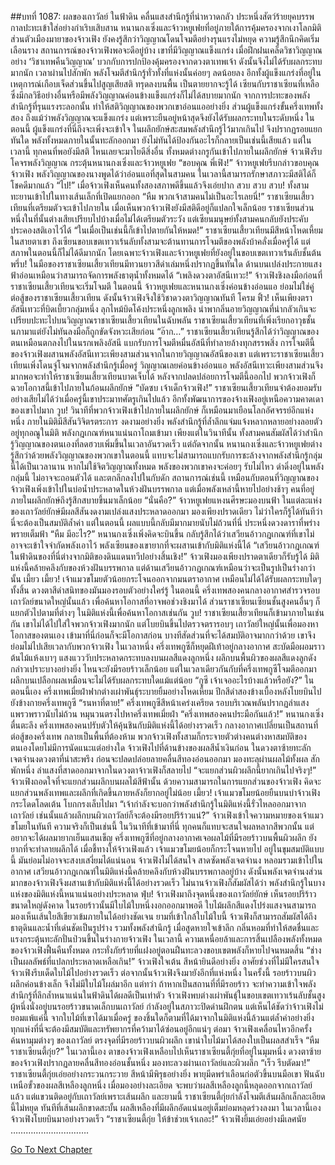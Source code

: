 ##บทที่ 1087: ผลของเถาวัลย์
ในฟ้าดิน คลื่นแสงสำนึกรู้ที่น่าหวาดกลัว ประหนึ่งสัตว์ร้ายยุคบรรพกาลปะทะเข้าใส่อย่างกำเริบเสิบสาน
หนานกงเซิ่งและจ้าวหยูเฟยที่อยู่ภายใต้การคุ้มครองจากเงาโลกมิติส่วนตัวเมืองมายาของจ้าวเฟิง ยังคงรู้สึกว่าวิญญาณโดนโจมตีอย่างรุนแรงไม่หยุด ความรู้สึกนึกคิดเริ่มเลือนราง
สถานการณ์ของจ้าวเฟิงพอจะดีอยู่บ้าง เขาที่มีวิญญาณแข็งแกร่ง เมื่อฝึกฝนเคล็ดวิชาวิญญาณอย่าง ‘วิชาเทพคืนวิญญาณ’ บวกกับการปกป้องคุ้มครองจากดวงตาเทพเจ้า ดังนั้นจึงไม่ได้รับผลกระทบมากนัก
เวลาผ่านไปสักพัก พลังโจมตีสำนึกรู้ทั่วทั้งที่แห่งนั้นค่อยๆ ลดน้อยลง
อีกทั้งผู้แข็งแกร่งที่อยู่ในเหตุการณ์เกือบเจ็ดส่วนขึ้นไปสูญเสียสติ ทรุดลงบนพื้น เป็นตายยากจะรู้ได้
เซียนกับราชาเซียนที่เหลือซึ่งมีกลวิธีอย่างอื่นหรือมีพลังวิญญาณค่อนข้างแข็งแกร่งก็ไม่ได้สบายมากนัก จากการปะทะของพลังสำนึกรู้ที่รุนแรงระลอกนั้น ทำให้สติวิญญาณของพวกเขาอ่อนแออย่างยิ่ง
ส่วนผู้แข็งแกร่งขั้นครึ่งเทพทั้งสอง ถึงแม้ว่าพลังวิญญาณจะแข็งแกร่ง แต่เพราะยืนอยู่หน้าสุดจึงยังได้รับผลกระทบในระดับหนึ่ง
ในตอนนี้ ผู้แข็งแกร่งที่นี่ถึงจะเพิ่งจะเข้าใจ ในผลึกยักษ์สะสมพลังสำนึกรู้ไว้มากเกินไป จึงปรากฏรอยแยกทันใด พลังทั้งหมดภายในนั้นทะลักออกมา ยังไม่ทันได้ป้องกันอะไรก็กลายเป็นเช่นนี้เสียแล้ว
แต่ในเวลานี้ ทุกคนที่พอยังมีสติ ไหนเลยจะมาไยดีสิ่งอื่น ทั้งหมดต่างกรูกันเข้าไปภายในผลึกยักษ์
จ้าวเฟิงรีบโคจรพลังวิญญาณ กระตุ้นหนานกงเซิ่งและจ้าวหยูเฟย
“ขอบคุณ พี่เฟิง!”
จ้าวหยูเฟยรีบกล่าวขอบคุณจ้าวเฟิง
พลังวิญญาณของนางพูดได้ว่าอ่อนแอที่สุดในสามคน ในเวลานี้สามารถรักษาสภาวะมีสติได้ก็โชคดีมากแล้ว
“ไป!”
เมื่อจ้าวเฟิงเห็นคนทั้งสองสภาพดีขึ้นแล้วจึงเอ่ยปาก
สวบ สวบ สวบ!
ทั้งสามทะยานเข้าไปในทางเส้นเล็กที่เปิดแยกออก
“หืม พวกเจ้าสามคนไม่เป็นอะไรเลยนี่!”
ราชาเซียนเสี้ยวเทียนที่เตรียมตัวจะเข้าไปภายใน เมื่อเห็นพวกจ้าวเฟิงยังมีสติดีอยู่ก็แปลกใจเล็กน้อย
ราชาเซียนส่วนหนึ่งในที่นั้นต่างเสียเปรียบไปบ้างเมื่อไม่ได้เตรียมตัวระวัง แต่เซียนมนุษย์ทั้งสามคนกลับยังประคับประคองสติเอาไว้ได้
“ในเมื่อเป็นเช่นนี้ก็เข้าไปตายกันให้หมด!”
ราชาเซียนเสี้ยวเทียนมีสีหน้าโหดเหี้ยม
ในสายตาเขา ถึงเซียนขอบเขตเทวาเร้นลับทั้งสามจะต้านทานการโจมตีของพลังบ้าคลั่งเมื่อครู่ได้ แต่สภาพในตอนนี้ก็ไม่ได้ดีมากนัก
โดยเฉพาะจ้าวเฟิงและจ้าวหยูเฟยที่ยังอยู่ในขอบเขตเทวาเร้นลับชั้นต้น
พรึ่บ!
ในมือของราชาเซียนเสี้ยวเทียนมีทวนยาวสีดำเล่มหนึ่งปรากฏขึ้นทันใด ด้านบนเปล่งประกายแสงฟ้าอ่อนเหมือนว่าสามารถจัดการพลังธาตุน้ำทั้งหมดได้
“เพลิงดวงตาอัสนีเทวะ!”
จ้าวเฟิงชิงลงมือก่อนที่ราชาเซียนเสี้ยวเทียนจะเริ่มโจมตี
ในตอนนี้ จ้าวหยูเฟยและหนานกงเซิ่งค่อนข้างอ่อนแอ ย่อมไม่ใช่คู่ต่อสู้ของราชาเซียนเสี้ยวเทียน ดังนั้นจ้าวเฟิงจึงใช้วิชาดวงตาวิญญาณทันที
โครม ฟิ้ว!
เห็นเพียงตราอัสนีเทวะที่บิดเบี้ยวกลุ่มหนึ่ง ลุกไหม้บิดโค้งประหนึ่งลูกเพลิง นำพากลิ่นอายวิญญาณที่น่ากลัวเกินจะเปรียบปะทะไปบนวิญญาณราชาเซียนเสี้ยวเทียนในฉับพลัน
ราชาเซียนเสี้ยวเทียนที่เพิ่งเรียกอาวุธชั้นนภามาแต่ยังไม่ทันลงมือก็ถูกขัดจังหวะเสียก่อน
“อ๊าก…”
ราชาเซียนเสี้ยวเทียนรู้สึกได้ว่าวิญญาณของตนเหมือนตกลงไปในนรกเพลิงอัสนี แบกรับการโจมตีหมื่นอัสนีที่ทำลายล้างทุกสรรพสิ่ง
การโจมตีนี้ของจ้าวเฟิงผสานพลังอัสนีเทวะเพียงสามส่วนจากในกายวิญญาณอัสนีของเขา แต่เพราะราชาเซียนเสี้ยวเทียนเพิ่งโดนจู่โจมจากพลังสำนึกรู้เมื่อครู่ วิญญาณเลยค่อนข้างอ่อนแอ พลังอัสนีเทวะเพียงสามส่วนจึงมากพอจะทำให้ราชาเซียนเสี้ยวเทียนบาดเจ็บได้
หลังจากปลดปล่อยการโจมตีนี้ออกไป พวกจ้าวเฟิงก็ฉวยโอกาสนี้เข้าไปภายในก้อนผลึกยักษ์
“บัดซบ เจ้าเด็กจ้าวเฟิง!”
ราชาเซียนเสี้ยวเทียนจำต้องยอมรับอย่างเสียไม่ได้ว่าเมื่อครู่นี้เขาประมาทศัตรูเกินไปแล้ว
อีกทั้งพัฒนาการของจ้างเฟิงอยู่เหนือความคาดเดาของเขาไปมาก
วูบ!
วินาทีที่พวกจ้าวเฟิงเข้าไปภายในผลึกยักษ์ ก็เหมือนมาเยือนโลกอัศจรรย์อีกแห่งหนึ่ง
ภายในมิติมีสีสันวิจิตรตระการ งดงามอย่างยิ่ง พลังสำนึกรู้ที่ล้ำลึกแจ่มแจ้งหลากหลายอย่างลอยตัวอยู่ทุกอณูในมิติ พลังกฎเกณฑ์หนาแน่นถาโถมเข้ามา
เพียงแต่ในวินาทีนั้น ทั้งสามคนสัมผัสได้ว่าสำนึกรู้วิญญาณของตนเองที่ลดฮวบเพิ่มขึ้นในเวลาอันรวดเร็ว
แต่ถัดจากนั้น หนานกงเซิ่งและจ้าวหยูเฟยต่างรู้สึกว่าด้วยพลังวิญญาณของพวกเขาในตอนนี้ แทบจะไม่สามารถแบกรับการชะล้างจากพลังสำนึกรู้กลุ่มนี้ได้เป็นเวลานาน
หากไม่ใช้จิตวิญญาณทั้งหมด พลังของพวกเขาคงจะค่อยๆ รับไม่ไหว ดำดิ่งอยู่ในพลังกลุ่มนี้ ไม่อาจจะถอนตัวได้ และตกลึกลงไปในกับดัก
สถานการณ์เช่นนี้ เหมือนกับตอนที่วิญญาณของจ้าวเฟิงเพิ่งเข้าไปในบ่อน้ำประหลาดในห้วงฝันบรรพกาล
แต่เมื่อพลังเหล่านี้หายไปอย่างช้าๆ คนที่อยู่ภายในผลึกยักษ์ถึงรู้สึกสบายขึ้นมาเล็กน้อย
“นั่นคือ?”
จ้าวหยูเฟยแหงนศีรษะมองบนฟ้า
ในแต่ละแห่งของเถาวัลย์ยักษ์มีผลสีสันงดงามเปล่งแสงประหลาดออกมา
มองเพียงปราดเดียว ไม่ว่าใครก็รู้ได้ทันทีว่านี่จะต้องเป็นสมบัติล้ำค่า
แต่ในตอนนี้ ผลแบบนี้กลับมีมากมายนับไม่ถ้วนที่นี่ ประหนึ่งดวงดาราที่พร่างพรายเต็มฟ้า
“หืม มีอะไร?”
หนานกงเซิ่งเพิ่งคิดจะบินขึ้น กลับรู้สึกได้ว่าเสวียนอ้าวกฎเกณฑ์ที่เขาไม่อาจจะเข้าใจจำกัดพลังเอาไว้
พลังเซียนของเขายากที่จะผสานเข้ากับมิติแห่งนี้ได้
“เสวียนอ้าวกฎเกณฑ์ในฟ้าดินของที่นี่ต่างจากมิติของดินแดนทวีปอย่างสิ้นเชิง!”
จ้าวเฟิงมองเพียงปราดตาเดียวก็รับรู้ได้
มิติแห่งนี้คล้ายคลึงกับของห้วงฝันบรรพกาล แต่ด้านเสวียนอ้าวกฎเกณฑ์เหมือนว่าจะเป็นรูปเป็นร่างกว่านั้น
เมี้ยว เมี้ยว!
เจ้าแมวขโมยตัวน้อยกระโจนออกจากมนตราอากาศ เหมือนไม่ได้ได้รับผลกระทบใดๆ ทั้งสิ้น ดวงตาสีดำสนิทของมันมองรอบตัวอย่างใคร่รู้
ในตอนนี้ ครึ่งเทพสองคนกลางอากาศสำรวจรอบเถาวัลย์ขนาดใหญ่นั้นแล้ว เพื่อค้นหาโอกาสที่อาจพอช่วงชิงมาได้
ส่วนราชาเซียนเซียนชั้นสูงคนอื่นๆ ก็แยกตัวไปตามที่ต่างๆ ในมิติแห่งนี้เพื่อค้นหาโอกาสเช่นกัน
วูบ!
ราชาเซียนเสี้ยวเทียนก็เข้ามาภายในเช่นกัน เขาไม่ได้ไปใส่ใจพวกจ้าวเฟิงมากนัก แต่โบยบินขึ้นไปตรวจตรารอบๆ เถาวัลย์ใหญ่นั้นเพื่อมองหาโอกาสของตนเอง
เข้ามาที่นี่ก่อนก็จะมีโอกาสก่อน บางทีสัดส่วนที่จะได้สมบัติอาจมากกว่าด้วย เขาจึงย่อมไม่ไปเสียเวลากับพวกจ้าวเฟิง
ในเวลาหนึ่ง ครึ่งเทพกูซีก็หยุดฝีเท้าอยู่กลางอากาศ สะบัดมือผอมราวต้นไม้แห้งเบาๆ
แสงแวววับประหลาดกระทบลงบนผลสีแดงลูกหนึ่ง
ผลึกบนพื้นผิวของผลสีแดงลูกดังกล่าวเปราะบางอย่างยิ่ง ไหนจะยังมีรอยร้าวเล็กน้อย แต่ในเวลาเดียวกันกับที่ครึ่งเทพกูซีโจมตีออกมา ผลึกบนเปลือกผลเหมือนจะไม่ได้รับผลกระทบใดแม้แต่น้อย
“กูซี เจ้าเจออะไรบ้างแล้วหรือยัง?”
ในตอนนี้เอง ครึ่งเทพเมี่ยฝ่าฟากต่างเผ่าพันธุ์ระบายยิ้มอย่างโหดเหี้ยม ปีกสีดำสองข้างเบื้องหลังโบยบินไปยังข้างกายครึ่งเทพกูซี
“รนหาที่ตาย!”
ครึ่งเทพกูซีสีหน้าเคร่งเครียด รอบบริเวณพลันปรากฏลำแสงแพรวพราวนับไม่ถ้วน หมุนวนตรงไปหาครึ่งเทพเมี่ยฝ่า
“ครึ่งเทพสองคนประมือกันแล้ว!”
หนานกงเซิ่งตื่นตะลึง
ครึ่งเทพสองคนปรับตัวให้คุ้นชินกับมิติแห่งนี้ได้อย่างรวดเร็ว กลางอากาศเปลี่ยนเป็นสถานที่ต่อสู้ของครึ่งเทพ กลายเป็นพื้นที่ต้องห้าม
พวกจ้าวเฟิงทั้งสามก็กระจายตัวต่างคนต่างหาสมบัติของตนเองโดยไม่มีการนัดแนะแต่อย่างใด
จ้าวเฟิงไปที่ด้านข้างของผลสีน้ำเงินก่อน ในดวงตาซ้ายทะลักเจตจำนงดวงตาที่น่าสะพรึง ก่อนจะปลดปล่อยลายคลื่นสีทองอ่อนออกมา มองทะลุผ่านผลไม้ทั้งผล
สักพักหนึ่ง ลำแสงที่สาดออกมาจากในดวงตาจ้าวเฟิงก็สลายไป
“จะแยกส่วนผิวผลึกนี้ยากเกินไปจริงๆ!”
จ้าวเฟิงถอดใจที่จะแยกส่วนผลึกบนผลไม้สีฟ้านั้น
ด้วยความสามารถในการแยกส่วนของจ้าวเฟิง คิดจะแยกส่วนพลังเทพและผลึกที่เกิดขึ้นภายหลังก็ยากอยู่ไม่น้อย
เมี้ยว!
เจ้าแมวขโมยน้อยยืนบนบ่าจ้าวเฟิง กระโดดโลดเต้น โบกกรงเล็บไปมา
“เจ้ากำลังจะบอกว่าพลังสำนึกรู้ในมิติแห่งนี้รั่วไหลออกมาจากเถาวัลย์ เช่นนั้นแล้วผลึกบนผิวเถาวัลย์ก็จะต้องมีรอยปริร้าวแน่?”
จ้าวเฟิงเข้าใจความหมายของเจ้าแมวขโมยในทันที
ความจริงก็เป็นเช่นนี้ ในวินาทีที่เข้ามาที่นี่ ทุกคนก็แทบจะสนใจผลหลากสีพวกนั้น
แต่อยากจะได้ผลมายากเย็นแสนเข็ญ ครึ่งเทพกูซีที่อยู่กลางอากาศเจอผลไม้ที่มีรอยร้าวบนพื้นผิวผลึก ยังยากที่จะทำลายผลึกได้
เมื่อชี้ทางให้จ้าวเฟิงแล้ว เจ้าแมวขโมยน้อยก็กระโจนหายไป อยู่ในขุมสมบัติแบบนี้ มันย่อมไม่อาจจะสงบเสงี่ยมได้แน่นอน
จ้าวเฟิงไม่ได้สนใจ สาดซัดพลังเจตจำนง หลอมรวมเข้าไปในอากาศ
เสวียนอ้าวกฎเกณฑ์ในมิติแห่งนี้คล้ายคลึงกับห้วงฝันบรรพกาลอยู่บ้าง ดังนั้นพลังเจตจำนงส่วนมากของจ้าวเฟิงจึงผสานเข้ากับมิติแห่งนี้ได้อย่างรวดเร็ว
ไม่นานจ้าวเฟิงก็สัมผัสได้ว่า พลังสำนึกรู้ในบางแห่งของมิติแห่งนี้หนาแน่นอย่างประหลาด
ฟุ่บ!
จ้าวเฟิงมาถึงจุดหนึ่งของเถาวัลย์ยักษ์ เห็นรอยปริร้าวขนาดใหญ่ดังคาด
ในรอยร้าวนั้นมีใบไม้ใบหนึ่งงอกออกมาพอดี
ใบไม้ผลึกสีแดงโปร่งแสงจนสามารถมองเห็นเส้นใยสีเขียวเข้มภายในได้อย่างชัดเจน
ยามที่เข้าใกล้ใบไม้ใบนี้ จ้าวเฟิงก็สามารถสัมผัสได้ถึงธาตุดินและน้ำที่เด่นชัดเป็นรูปร่าง รวมทั้งพลังสำนึกรู้
เมื่อสูดหายใจเข้าลึก กลิ่นหอมที่ทำให้สดชื่นและแรงกระตุ้นทะลักปั่นป่วนขึ้นในร่างกายจ้าวเฟิง
ในเวลานี้ ความเหนื่อยล้าและการสิ้นเปลืองพลังทั้งหมดของจ้าวเฟิงฟื้นคืนทั้งหมด กระทั่งภัยร้ายที่แฝงอยู่ตอนฝืนทะลวงขอบเขตพลังก็หายไปจนหมดสิ้น
“ช่างเป็นผลลัพธ์ที่แปลกประหลาดเหลือเกิน!”
จ้าวเฟิงใจเต้น สีหน้ายินดีอย่างยิ่ง
อาศัยช่วงที่ไม่มีใครสนใจ จ้าวเฟิงรีบเด็ดใบไม้ไปอย่างรวดเร็ว
ต่อจากนั้นจ้าวเฟิงจึงมายังอีกที่แห่งหนึ่ง
ในครั้งนี้ รอยร้าวบนผิวผลึกค่อนข้างเล็ก จึงไม่มีใบไม้โผล่มาอีก
แต่ทว่า ถ้าหากเป็นสถานที่ที่มีรอยร้าว จะทำความเข้าใจพลังสำนึกรู้ที่ลึกล้ำหนาแน่นในฟ้าดินได้ผลดีเป็นเท่าตัว
จ้าวเฟิงพบต่างเผ่าพันธุ์ในขอบเขตเทวาเร้นลับชั้นสูงผู้หนึ่งนั่งอยู่บนรอยร้าวขนาดเล็กบนเถาวัลย์ กำลังอยู่ในสภาวะปิดด่านฝึกตน
แต่เห็นได้ชัดว่าจ้าวเฟิงไม่ยอมแพ้แค่นี้ จากใบไม้ที่เขาได้มาเมื่อครู่ ของชิ้นใดก็ตามที่ได้มาจากในมิติแห่งนี้ล้วนแต่ล้ำค่าอย่างยิ่ง
ทุกแห่งที่นี่จะต้องมีสมบัติและทรัพยากรที่คว้ามาได้ซ่อนอยู่อีกแน่ๆ
ต่อมา จ้าวเฟิงเคลื่อนไหวอีกครั้ง ค้นหามุมต่างๆ ของเถาวัลย์ ตรงจุดที่มีรอยร้าวบนผิวผลึก เขานำใบไม้มาได้สองใบเป็นผลสสำเร็จ
“หืม ราชาเซียนตี้กุ่ย?”
ในเวลานี้เอง ตาของจ้าวเฟิงเหลือบไปเห็นราชาเซียนตี้กุ่ยที่อยู่ในมุมหนึ่ง
ดวงตาซ้ายของจ้าวเฟิงปรากฏลายคลื่นสีทองอ่อนชั้นหนึ่ง มองทะลวงผ่านเถาวัลย์และผิวผลึก
“เร็ว รีบตัดมา!”
ราชาเซียนตี้กุ่ยเอ่ยอย่างกระวนกระวาย สีหน้ามีพิรุธอย่างยิ่ง
พายุมีดพร่าเลือนก่อตัวขึ้นบนมือเขา ฟันฉับเหนือขั้วของผลสีเหลืองลูกหนึ่ง
เมื่อมองอย่างละเอียด จะพบว่าผลสีเหลืองลูกนี้หลุดออกจากเถาวัลย์แล้ว แต่แขวนติดอยู่กับเถาวัลย์เพราะเส้นผลึก
และยามนี้ ราชาเซียนตี้กุ่ยกำลังโจมตีเส้นผลึกเล็กละเอียดนี้ไม่หยุด
ทันทีที่เส้นผลึกขาดสะบั้น ผลสีเหลืองที่มีผลึกอัดแน่นอยู่เต็มย่อมหลุดร่วงลงมา
ในเวลานี้เอง จ้าวเฟิงโบยบินมาอย่างรวดเร็ว
“ราชาเซียนตี้กุ่ย ให้ข้าช่วยเจ้าเถอะ!”
จ้าวเฟิงยิ้มเอ่ยอย่างมีเลศนัย
………………………….


[Go To Next Chapter]( ./325.md)